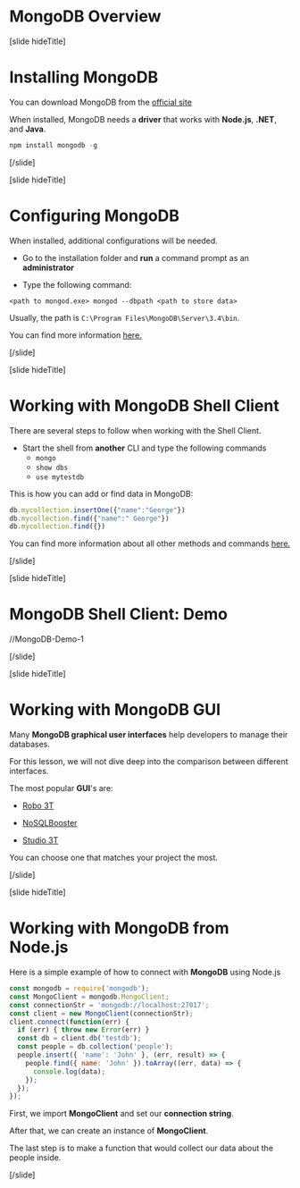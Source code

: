 # MongoDB Overview

[slide hideTitle]
# Installing MongoDB

You can download MongoDB from the [official site](https://www.mongodb.com/download-center)

When installed, MongoDB needs a **driver** that works with **Node.js**, **.NET**, and **Java**.

``` js
npm install mongodb -g
```

[/slide]

[slide hideTitle]

# Configuring MongoDB

When installed, additional configurations will be needed.

- Go to the installation folder and **run** a command prompt as an **administrator**

- Type the following command:

```
<path to mongod.exe> mongod --dbpath <path to store data>
```

Usually, the path is `C:\Program Files\MongoDB\Server\3.4\bin`.

You can find more information [here.](https://docs.mongodb.com/manual/tutorial/)

[/slide]

[slide hideTitle]

# Working with MongoDB Shell Client

There are several steps to follow when working with the Shell Client.

- Start the shell from **another** CLI and type the following commands
  * `mongo`
  * `show dbs`
  * `use mytestdb`

This is how you can add or find data in MongoDB:

```js
db.mycollection.insertOne({"name":"George"})
db.mycollection.find({"name":" George"})
db.mycollection.find({})
```

You can find more information about all other methods and commands [here.](https://docs.mongodb.com/manual/reference/mongo-shell/)

[/slide]


[slide hideTitle]
# MongoDB Shell Client: Demo
//MongoDB-Demo-1

[/slide]

[slide hideTitle]

# Working with MongoDB GUI

Many **MongoDB graphical user interfaces** help developers to manage their databases.

For this lesson, we will not dive deep into the comparison between different interfaces.

The most popular **GUI**'s are:

- [Robo 3T](https://robomongo.org/download)

- [NoSQLBooster](https://nosqlbooster.com)

- [Studio 3T](https://studio3t.com/download/)

You can choose one that matches your project the most.

[/slide]


[slide hideTitle]

# Working with MongoDB from Node.js

Here is a simple example of how to connect with **MongoDB** using Node.js

``` js
const mongodb = require('mongodb');
const MongoClient = mongodb.MongoClient;
const connectionStr = 'mongodb://localhost:27017';
const client = new MongoClient(connectionStr);
client.connect(function(err) {
  if (err) { throw new Error(err) }
  const db = client.db('testdb');
  const people = db.collection('people');
  people.insert({ 'name': 'John' }, (err, result) => {
    people.find({ name: 'John' }).toArray((err, data) => {
      console.log(data);
    });
  });
});
```

First, we import **MongoClient** and set our **connection string**. 

After that, we can create an instance of **MongoClient**.

The last step is to make a function that would collect our data about the people inside.

[/slide]

